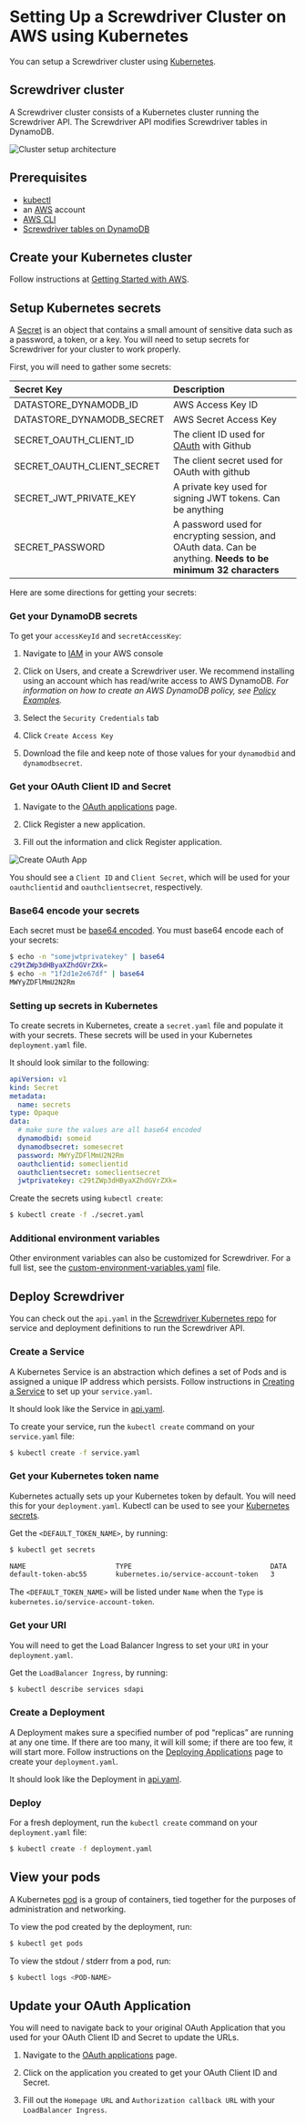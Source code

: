 # Setting Up a Screwdriver Cluster on AWS using Kubernetes
You can setup a Screwdriver cluster using [Kubernetes](http://kubernetes.io/docs/whatisk8s/).

## Screwdriver cluster
A Screwdriver cluster consists of a Kubernetes cluster running the Screwdriver API. The Screwdriver API modifies Screwdriver tables in DynamoDB.

![Cluster setup architecture](./assets/cluster-setup-architecture.png)

## Prerequisites
- [kubectl](http://kubernetes.io/docs/user-guide/prereqs/)
- an [AWS](http://aws.amazon.com) account
- [AWS CLI](https://aws.amazon.com/cli/)
- [Screwdriver tables on DynamoDB](datastore-setup/)

## Create your Kubernetes cluster
Follow instructions at [Getting Started with AWS](http://kubernetes.io/docs/getting-started-guides/aws/).


## Setup Kubernetes secrets
A [Secret](http://kubernetes.io/docs/user-guide/secrets/) is an object that contains a small amount of sensitive data such as a password, a token, or a key. You will need to setup secrets for Screwdriver for your cluster to work properly.

First, you will need to gather some secrets:

| Secret Key        | Description |
| :------------- |:-------------|
| DATASTORE_DYNAMODB_ID | AWS Access Key ID |
| DATASTORE_DYNAMODB_SECRET | AWS Secret Access Key |
| SECRET_OAUTH_CLIENT_ID | The client ID used for [OAuth](https://developer.github.com/v3/oauth/) with Github |
| SECRET_OAUTH_CLIENT_SECRET | The client secret used for OAuth with github |
| SECRET_JWT_PRIVATE_KEY | A private key used for signing JWT tokens. Can be anything |
| SECRET_PASSWORD | A password used for encrypting session, and OAuth data. Can be anything. **Needs to be minimum 32 characters** |

Here are some directions for getting your secrets:

### Get your DynamoDB secrets
To get your `accessKeyId` and `secretAccessKey`:

1. Navigate to [IAM](https://console.aws.amazon.com/iam) in your AWS console

2. Click on Users, and create a Screwdriver user. We recommend installing using an account which has read/write access to AWS DynamoDB. _For information on how to create an AWS DynamoDB policy, see [Policy Examples](http://docs.aws.amazon.com/amazondynamodb/latest/developerguide/using-identity-based-policies.html#access-policy-examples-for-sdk-cli.example1)._

3. Select the `Security Credentials` tab

4. Click `Create Access Key`

5. Download the file and keep note of those values for your `dynamodbid` and `dynamodbsecret`.

### Get your OAuth Client ID and Secret

1. Navigate to the [OAuth applications](https://github.com/settings/developers) page.

2. Click Register a new application.

3. Fill out the information and click Register application.

![Create OAuth App](./assets/create-oauth-app.png)

You should see a `Client ID` and `Client Secret`, which will be used for your `oauthclientid` and `oauthclientsecret`, respectively.

### Base64 encode your secrets
Each secret must be [base64 encoded](http://kubernetes.io/docs/user-guide/secrets/#creating-a-secret-manually). You must base64 encode each of your secrets:

```bash
$ echo -n "somejwtprivatekey" | base64
c29tZWp3dHByaXZhdGVrZXk=
$ echo -n "1f2d1e2e67df" | base64
MWYyZDFlMmU2N2Rm
```

### Setting up secrets in Kubernetes
To create secrets in Kubernetes, create a `secret.yaml` file and populate it with your secrets. These secrets will be used in your Kubernetes `deployment.yaml` file.

It should look similar to the following:

```yaml
apiVersion: v1
kind: Secret
metadata:
  name: secrets
type: Opaque
data:
  # make sure the values are all base64 encoded
  dynamodbid: someid
  dynamodbsecret: somesecret
  password: MWYyZDFlMmU2N2Rm
  oauthclientid: someclientid
  oauthclientsecret: someclientsecret
  jwtprivatekey: c29tZWp3dHByaXZhdGVrZXk=
```

Create the secrets using `kubectl create`:

```bash
$ kubectl create -f ./secret.yaml
```

### Additional environment variables
Other environment variables can also be customized for Screwdriver. For a full list, see the [custom-environment-variables.yaml](https://github.com/screwdriver-cd/screwdriver/blob/master/config/custom-environment-variables.yaml) file.


## Deploy Screwdriver
You can check out the `api.yaml` in the [Screwdriver Kubernetes repo](https://github.com/screwdriver-cd/kubernetes) for service and deployment definitions to run the Screwdriver API.

### Create a Service
A Kubernetes Service is an abstraction which defines a set of Pods and is assigned a unique IP address which persists.
Follow instructions in [Creating a Service](http://kubernetes.io/docs/user-guide/connecting-applications/#creating-a-service) to set up your `service.yaml`.

It should look like the Service in [api.yaml](https://github.com/screwdriver-cd/kubernetes/blob/master/api.yaml).

To create your service, run the `kubectl create` command on your `service.yaml` file:
```bash
$ kubectl create -f service.yaml
```

### Get your Kubernetes token name
Kubernetes actually sets up your Kubernetes token by default. You will need this for your `deployment.yaml`.
Kubectl can be used to see your [Kubernetes secrets](http://kubernetes.io/docs/user-guide/secrets/walkthrough/).

Get the `<DEFAULT_TOKEN_NAME>`, by running:

```bash
$ kubectl get secrets

NAME                      TYPE                                  DATA      AGE
default-token-abc55       kubernetes.io/service-account-token   3         50d
```

The `<DEFAULT_TOKEN_NAME>` will be listed under `Name` when the `Type` is `kubernetes.io/service-account-token`.

### Get your URI
You will need to get the Load Balancer Ingress to set your `URI` in your `deployment.yaml`.

Get the `LoadBalancer Ingress`, by running:

```bash
$ kubectl describe services sdapi
```


### Create a Deployment
A Deployment makes sure a specified number of pod “replicas” are running at any one time. If there are too many, it will kill some; if there are too few, it will start more. Follow instructions on the [Deploying Applications](http://kubernetes.io/docs/user-guide/deploying-applications/) page to create your `deployment.yaml`.

It should look like the Deployment in [api.yaml](https://github.com/screwdriver-cd/kubernetes/blob/master/api.yaml).

### Deploy
For a fresh deployment, run the `kubectl create` command on your `deployment.yaml` file:

```bash
$ kubectl create -f deployment.yaml
```


## View your pods
A Kubernetes [pod](http://kubernetes.io/docs/user-guide/pods/) is a group of containers, tied together for the purposes of administration and networking.

To view the pod created by the deployment, run:

```bash
$ kubectl get pods
```

To view the stdout / stderr from a pod, run:

```bash
$ kubectl logs <POD-NAME>
```

## Update your OAuth Application
You will need to navigate back to your original OAuth Application that you used for your OAuth Client ID and Secret to update the URLs.

1. Navigate to the [OAuth applications](https://github.com/settings/developers) page.

2. Click on the application you created to get your OAuth Client ID and Secret.

3. Fill out the `Homepage URL` and `Authorization callback URL` with your `LoadBalancer Ingress`.
